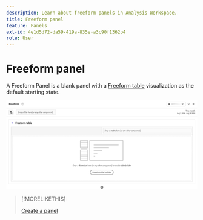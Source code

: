 ```yaml
---
description: Learn about freeform panels in Analysis Workspace.
title: Freeform panel
feature: Panels
exl-id: 4e1d5d72-da59-419a-835e-a3c90f1362b4
role: User
---
```

# Freeform panel

A Freeform Panel is a blank panel with a [Freeform table](/help/analysis-workspace/visualizations/freeform-table/freeform-table.md) visualization as the default starting state.

![The default Freeform panel showing a blank panel with a freeform table.](assets/freeform-panel.png)


>[!MORELIKETHIS]
>
>[Create a panel](/help/analysis-workspace/c-panels/panels.md#create-a-panel)
>